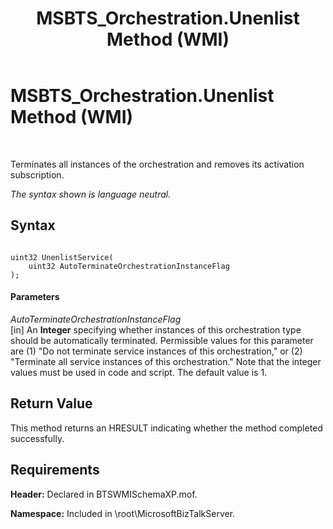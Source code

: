 ﻿---
title: MSBTS_Orchestration.Unenlist Method (WMI)
TOCTitle: MSBTS_Orchestration.Unenlist Method (WMI)
ms:assetid: fe227bda-072e-486d-8ebd-eada8ea6390c
ms:mtpsurl: https://msdn.microsoft.com/en-us/library/Aa562143(v=BTS.80)
ms:contentKeyID: 51533758
ms.date: 08/30/2017
mtps_version: v=BTS.80
---

# MSBTS\_Orchestration.Unenlist Method (WMI)

 

Terminates all instances of the orchestration and removes its activation subscription.

*The syntax shown is language neutral.*

## Syntax

``` 
  
uint32 UnenlistService(  
    uint32 AutoTerminateOrchestrationInstanceFlag  
);  
```

#### Parameters

*AutoTerminateOrchestrationInstanceFlag*  
\[in\] An **Integer** specifying whether instances of this orchestration type should be automatically terminated. Permissible values for this parameter are (1) "Do not terminate service instances of this orchestration," or (2) "Terminate all service instances of this orchestration." Note that the integer values must be used in code and script. The default value is 1.

## Return Value

This method returns an HRESULT indicating whether the method completed successfully.

## Requirements

**Header:** Declared in BTSWMISchemaXP.mof.

**Namespace:** Included in \\root\\MicrosoftBizTalkServer.

